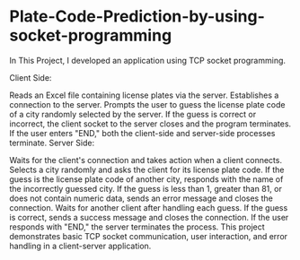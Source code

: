# Plate-Code-Prediction-by-using-socket-programming


In This Project, I developed an application using TCP socket programming.

Client Side:

Reads an Excel file containing license plates via the server.
Establishes a connection to the server.
Prompts the user to guess the license plate code of a city randomly selected by the server.
If the guess is correct or incorrect, the client socket to the server closes and the program terminates.
If the user enters "END," both the client-side and server-side processes terminate.
Server Side:

Waits for the client's connection and takes action when a client connects.
Selects a city randomly and asks the client for its license plate code.
If the guess is the license plate code of another city, responds with the name of the incorrectly guessed city.
If the guess is less than 1, greater than 81, or does not contain numeric data, sends an error message and closes the connection.
Waits for another client after handling each guess.
If the guess is correct, sends a success message and closes the connection.
If the user responds with "END," the server terminates the process.
This project demonstrates basic TCP socket communication, user interaction, and error handling in a client-server application.
